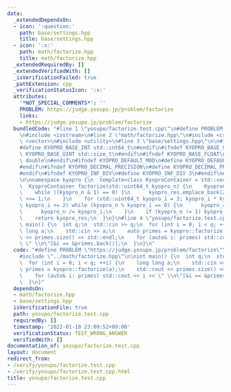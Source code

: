 ```yaml
---
data:
  _extendedDependsOn:
  - icon: ':question:'
    path: base/settings.hpp
    title: base/settings.hpp
  - icon: ':x:'
    path: math/factorize.hpp
    title: math/factorize.hpp
  _extendedRequiredBy: []
  _extendedVerifiedWith: []
  _isVerificationFailed: true
  _pathExtension: cpp
  _verificationStatusIcon: ':x:'
  attributes:
    '*NOT_SPECIAL_COMMENTS*': ''
    PROBLEM: https://judge.yosupo.jp/problem/factorize
    links:
    - https://judge.yosupo.jp/problem/factorize
  bundledCode: "#line 1 \"yosupo/factorize.test.cpp\"\n#define PROBLEM \"https://judge.yosupo.jp/problem/factorize\"\
    \n#include <iostream>\n#line 2 \"math/factorize.hpp\"\n#include <cstdint>\n#include\
    \ <vector>\n#include <utility>\n#line 3 \"base/settings.hpp\"\n\n#ifndef KYOPRO_BASE_INT\n\
    #define KYOPRO_BASE_INT std::int64_t\n#endif\n#ifndef KYOPRO_BASE_UINT\n#define\
    \ KYOPRO_BASE_UINT std::size_t\n#endif\n#ifndef KYOPRO_BASE_FLOAT\n#define KYOPRO_BASE_FLOAT\
    \ double\n#endif\n#ifndef KYOPRO_DEFAULT_MOD\n#define KYOPRO_DEFAULT_MOD 1000000007\n\
    #endif\n#ifndef KYOPRO_DECIMAL_PRECISION\n#define KYOPRO_DECIMAL_PRECISION 12\n\
    #endif\n#ifndef KYOPRO_INF_DIV\n#define KYOPRO_INF_DIV 3\n#endif\n#line 6 \"math/factorize.hpp\"\
    \n\nnamespace kyopro {\n  template<class KyoproContainer = std::vector<KYOPRO_BASE_INT>>\n\
    \  KyoproContainer factorize(std::uint64_t kyopro_n) {\n    KyoproContainer kyopro_res;\n\
    \    while ((kyopro_n & 1) == 0) {\n      kyopro_res.emplace_back(2);\n      kyopro_n\
    \ >>= 1;\n    }\n    for (std::uint64_t kyopro_i = 3; kyopro_i * kyopro_i <= kyopro_n;\
    \ kyopro_i += 2) while (kyopro_n % kyopro_i == 0) {\n      kyopro_res.emplace_back(2);\n\
    \      kyopro_n /= kyopro_i;\n    }\n    if (kyopro_n != 1) kyopro_res.emplace_back(kyopro_n);\n\
    \    return kyopro_res;\n  }\n}\n#line 4 \"yosupo/factorize.test.cpp\"\n\nint\
    \ main() {\n  int q;\n  std::cin >> q;\n  for (int i = 0; i < q; ++i) {\n    long\
    \ long a;\n    std::cin >> a;\n    auto primes = kyopro::factorize(a);\n    std::cout\
    \ << primes.size() << std::endl;\n    for (auto& i: primes) std::cout << i <<\
    \ \" \\n\"[&i == &primes.back()];\n  }\n}\n"
  code: "#define PROBLEM \"https://judge.yosupo.jp/problem/factorize\"\n#include <iostream>\n\
    #include \"../math/factorize.hpp\"\n\nint main() {\n  int q;\n  std::cin >> q;\n\
    \  for (int i = 0; i < q; ++i) {\n    long long a;\n    std::cin >> a;\n    auto\
    \ primes = kyopro::factorize(a);\n    std::cout << primes.size() << std::endl;\n\
    \    for (auto& i: primes) std::cout << i << \" \\n\"[&i == &primes.back()];\n\
    \  }\n}"
  dependsOn:
  - math/factorize.hpp
  - base/settings.hpp
  isVerificationFile: true
  path: yosupo/factorize.test.cpp
  requiredBy: []
  timestamp: '2022-01-10 23:09:52+09:00'
  verificationStatus: TEST_WRONG_ANSWER
  verifiedWith: []
documentation_of: yosupo/factorize.test.cpp
layout: document
redirect_from:
- /verify/yosupo/factorize.test.cpp
- /verify/yosupo/factorize.test.cpp.html
title: yosupo/factorize.test.cpp
---
```

